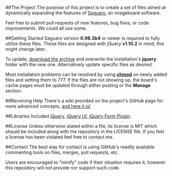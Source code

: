 ##The Project
The purpose of this project is to create a set of files aimed at dynamically expanding the features of [Saguaro](http://saguaroimgboard.tk), an imageboard software.

Feel free to submit pull requests of new features, bug fixes, or code improvements. We could all use some.

##Getting Started
Saguaro version **0.98.3b4** or newer is required to fully utilize these files.
These files are designed with jQuery **v1.10.2** in mind, this might change later.

To update, [download the archive](https://github.com/RePod/saguaro-jquery/archive/master.zip) and overwrite the installation's **jquery** folder with the new one.
Alternatively update specific files as desired.

Most installation problems can be resolved by using **[chmod](https://www.google.com/?#q=chmod)** on newly added files and setting them to 777. If the files are not showing up, the board's cache pages must be updated through either posting or the **Manage** section.

##Receiving Help
There's a wiki provided on the project's GitHub page for more advanced concepts, [and here it is!](https://github.com/RePod/saguaro-jquery/wiki)

##Libraries Included
[jQuery](http://jquery.com/), [jQuery UI](http://jqueryui.com/), [jQuery Form Plugin](http://jquery.malsup.com/form/).

##License
Unless otherwise stated within a file, its license is MIT which should be included along with the repository in the LICENSE file. If you feel a license has been violated feel free to contact me.

##Contact
The best way for contact is using GitHub's readily available commenting tools on files, merges, pull requests, etc.

Users are encouraged to "minify" code if their situation requires it, however this repository will not provide nor support such code.	